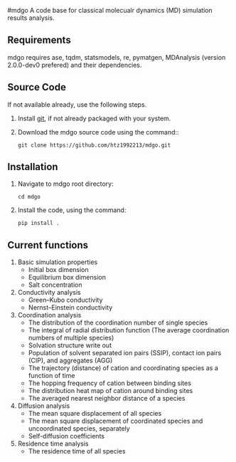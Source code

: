 #mdgo
A code base for classical molecualr dynamics (MD) simulation results analysis. 

Requirements
------------
mdgo requires ase, tqdm, statsmodels, re, pymatgen, MDAnalysis (version 2.0.0-dev0 prefered) and their dependencies.
                          
Source Code
------------
If not available already, use the following steps.

1. Install [git](http://git-scm.com), if not already packaged with your system.

2. Download the mdgo source code using the command::

    `git clone https://github.com/htz1992213/mdgo.git`
    
Installation
------------
1. Navigate to mdgo root directory:

    `cd mdgo`

2. Install the code, using the command:

    `pip install .`


Current functions
------------

1. Basic simulation properties
   - Initial box dimension
   - Equilibrium box dimension
   - Salt concentration
2. Conductivity analysis
   - Green–Kubo conductivity
   - Nernst–Einstein conductivity
3. Coordination analysis
   - The distribution of the coordination number of single species
   - The integral of radial distribution function (The average coordination numbers of multiple species)
   - Solvation structure write out
   - Population of solvent separated ion pairs (SSIP), contact ion pairs (CIP), and aggregates (AGG)
   - The trajectory (distance) of cation and coordinating species as a function of time
   - The hopping frequency of cation between binding sites
   - The distribution heat map of cation around binding sites
   - The averaged nearest neighbor distance of a species
4. Diffusion analysis
   - The mean square displacement of all species
   - The mean square displacement of coordinated species and uncoordinated species, separately
   - Self-diffusion coefficients
5. Residence time analysis
   - The residence time of all species
